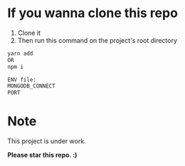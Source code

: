 # If you wanna clone this repo
1) Clone it
2) Then run this command on the project's root directory

```bash
yarn add 
OR 
npm i
```

```bash
ENV file:
MONGODB_CONNECT
PORT
```

# Note
This project is under work.


**Please star this repo. :)**
